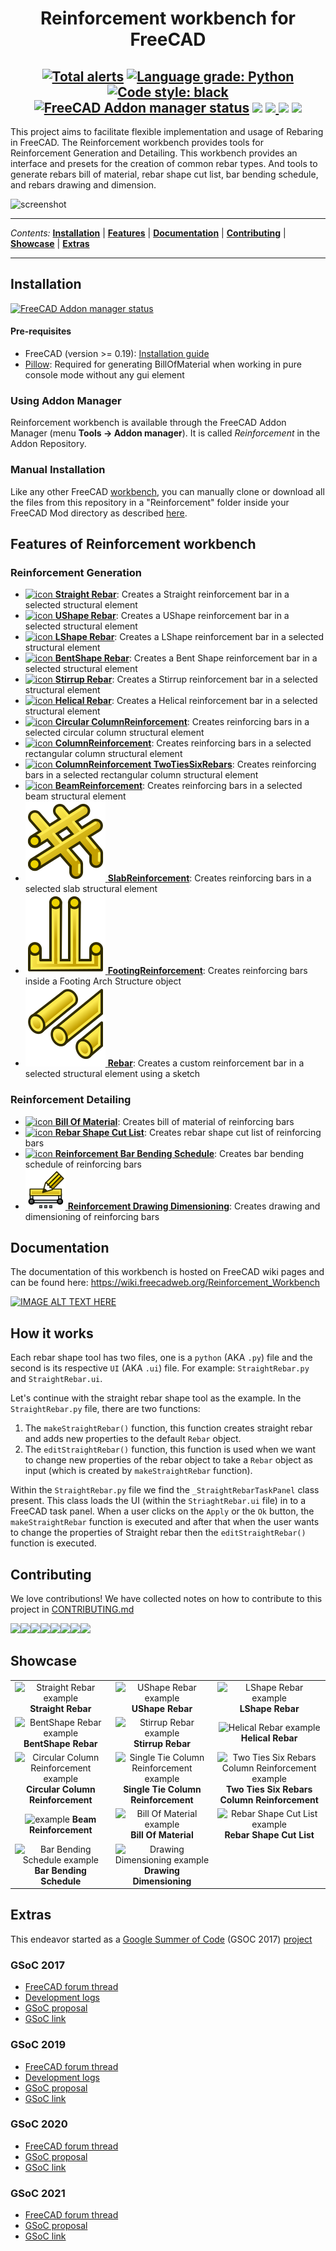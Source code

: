 <h1 align="center">Reinforcement workbench for FreeCAD</h1>

<h2 align="center">
<a href="https://lgtm.com/projects/g/amrit3701/FreeCAD-Reinforcement/alerts"><img alt="Total alerts" src="https://img.shields.io/lgtm/alerts/g/amrit3701/FreeCAD-Reinforcement.svg?logo=lgtm&logoWidth=18"></a>
<a href="https://lgtm.com/projects/g/amrit3701/FreeCAD-Reinforcement/context:python"><img alt="Language grade: Python" src="https://img.shields.io/lgtm/grade/python/g/amrit3701/FreeCAD-Reinforcement.svg?logo=lgtm&logoWidth=18"></a>
<a href="https://github.com/psf/black"><img alt="Code style: black" src="https://img.shields.io/badge/code%20style-black-000000.svg"></a>
<a href="https://github.com/FreeCAD/FreeCAD-addons"><img alt="FreeCAD Addon manager status" src="https://img.shields.io/badge/FreeCAD%20addon%20manager-available-brightgreen"></a>
<a href="https://patreon.com/amrit3701"><img src="https://img.shields.io/endpoint.svg?url=https%3A%2F%2Fpatreon-shieldsio.herokuapp.com%2Famrit3701%2Fpledgesssss" /></a>
<a href="https://patreon.com/amrit3701"><img src="https://img.shields.io/endpoint.svg?url=https%3A%2F%2Fpatreon-shieldsio.herokuapp.com%2Famrit3701" /> </a>
<img src="https://img.shields.io/liberapay/receives/amrit3701.svg?logo=liberapay">
<img src="https://img.shields.io/liberapay/goal/amrit3701.svg?logo=liberapay">
</h2>


This project aims to facilitate flexible implementation and usage of Rebaring in FreeCAD. The Reinforcement workbench provides tools for Reinforcement Generation and Detailing. This workbench provides an interface and presets for the creation of common rebar types. And tools to generate rebars bill of material, rebar shape cut list, bar bending schedule, and rebars drawing and dimension.


![screenshot](icons/wiki/ReinforcementWorkbenchWindow.png)

---

_Contents:_ **[Installation](#installation)** | **[Features](#features-of-reinforcement-workbench)** | **[Documentation](#documentation)** | **[Contributing](#contributing)** | **[Showcase](#showcase)** | **[Extras](#extras)**

---

## Installation

[![FreeCAD Addon manager status](https://img.shields.io/badge/FreeCAD%20addon%20manager-available-brightgreen)](https://github.com/FreeCAD/FreeCAD-addons)

#### Pre-requisites
- FreeCAD (version >= 0.19): [Installation guide](https://www.freecadweb.org/wiki/Installing)
- [Pillow](https://github.com/python-pillow/Pillow): Required for generating BillOfMaterial when working in pure console mode without any gui element
 
### Using Addon Manager
Reinforcement workbench is available through the FreeCAD Addon Manager (menu **Tools → Addon manager**). It is called _Reinforcement_ in the Addon Repository.

### Manual Installation
Like any other FreeCAD [workbench](https://www.freecadweb.org/wiki/Workbench_Concept), you can manually clone or download all the files from this repository in a "Reinforcement" folder inside your FreeCAD Mod directory as described [here](https://github.com/FreeCAD/FreeCAD-addons#2-manual-install).


## Features of Reinforcement workbench

### Reinforcement Generation
- [![icon](icons/wiki/StraightRebar.svg) **Straight Rebar**](https://wiki.freecadweb.org/Arch_Rebar_Straight): Creates a Straight reinforcement bar in a selected structural element
- [![icon](icons/wiki/UShapeRebar.svg) **UShape Rebar**](https://wiki.freecadweb.org/Arch_Rebar_UShape): Creates a UShape reinforcement bar in a selected structural element 
- [![icon](icons/wiki/LShapeRebar.svg) **LShape Rebar**](https://wiki.freecadweb.org/Arch_Rebar_LShape): Creates a LShape reinforcement bar in a selected structural element
- [![icon](icons/wiki/BentShapeRebar.svg) **BentShape Rebar**](https://wiki.freecadweb.org/Arch_Rebar_BentShape): Creates a Bent Shape reinforcement bar in a selected structural element
- [![icon](icons/wiki/StirrupRebar.svg) **Stirrup Rebar**](https://wiki.freecadweb.org/Arch_Rebar_Stirrup): Creates a Stirrup reinforcement bar in a selected structural element
- [![icon](icons/wiki/HelicalRebar.svg) **Helical Rebar**](https://wiki.freecadweb.org/Arch_Rebar_Helical): Creates a Helical reinforcement bar in a selected structural element
- [![icon](icons/wiki/ColumnReinforcement.svg) **Circular ColumnReinforcement**](https://wiki.freecadweb.org/Arch_Rebar_Circular_ColumnReinforcement): Creates reinforcing bars in a selected circular column structural element
- [![icon](icons/wiki/ColumnReinforcement.svg) **ColumnReinforcement**](https://wiki.freecadweb.org/Arch_Rebar_ColumnReinforcement): Creates reinforcing bars in a selected rectangular column structural element
- [![icon](icons/wiki/ColumnReinforcement.svg) **ColumnReinforcement TwoTiesSixRebars**](https://wiki.freecadweb.org/Arch_Rebar_ColumnReinforcement_TwoTiesSixRebars): Creates reinforcing bars in a selected rectangular column structural element
- [![icon](icons/wiki/BeamReinforcement.svg) **BeamReinforcement**](https://wiki.freecadweb.org/Arch_Rebar_BeamReinforcement): Creates reinforcing bars in a selected beam structural element
- [![icon](icons/wiki/Arch_Rebar_Slab_Reinforcement.svg) **SlabReinforcement**](https://wiki.freecadweb.org/Arch_Rebar_Slab_Reinforcement): Creates reinforcing bars in a selected slab structural element
- [![icon](icons/wiki/Arch_Rebar_Footing_Reinforcement.svg) **FootingReinforcement**](https://wiki.freecadweb.org/Arch_Rebar_Footing_Reinforcement): Creates reinforcing bars inside a Footing Arch Structure object
- [![icon](icons/wiki/Arch_Rebar.svg) **Rebar**](https://wiki.freecadweb.org/Arch_Rebar): Creates a custom reinforcement bar in a selected structural element using a sketch


### Reinforcement Detailing

- [![icon](icons/wiki/BillOfMaterial.svg) **Bill Of Material**](https://wiki.freecadweb.org/Arch_Rebar_BeamReinforcement): Creates bill of material of reinforcing bars
- [![icon](icons/wiki/RebarShapeCutList.svg) **Rebar Shape Cut List**](https://wiki.freecadweb.org/Arch_Rebar_BeamReinforcement): Creates rebar shape cut list of reinforcing bars
- [![icon](icons/wiki/BarBendingSchedule.svg) **Reinforcement Bar Bending Schedule**](https://wiki.freecadweb.org/Arch_Rebar_BeamReinforcement): Creates bar bending schedule of reinforcing bars
- [![icon](icons/wiki/ReinforcementDrawingDimensioning.svg) **Reinforcement Drawing Dimensioning**](https://wiki.freecadweb.org/Arch_Rebar_Drawing_Dimensioning): Creates drawing and dimensioning of reinforcing bars


## Documentation
The documentation of this workbench is hosted on FreeCAD wiki pages and can be found here: https://wiki.freecadweb.org/Reinforcement_Workbench

[![IMAGE ALT TEXT HERE](https://i.imgur.com/ZQGCQoe.png)](https://www.youtube.com/watch?v=BYQQjEKmx5E&t=1435s)

## How it works
Each rebar shape tool has two files, one is a `python` (AKA `.py`) file and the second is its respective `UI` (AKA `.ui`) file. For example: ```StraightRebar.py``` and `StraightRebar.ui`. 

Let's continue with the straight rebar shape tool as the example. In the `StraightRebar.py` file, there are two functions:   
1. The `makeStraightRebar()` function, this function creates straight rebar and adds new properties to the default `Rebar` object. 
2. The `editStraightRebar()` function, this function is used when we want to change new properties of the rebar object to take a `Rebar` object as input (which is created by `makeStraightRebar` function). 

Within the `StraightRebar.py` file we find the `_StraightRebarTaskPanel` class present. This class loads the UI (within the `StriaghtRebar.ui` file) in to a FreeCAD task panel. When a user clicks on the `Apply` or the `Ok` button, the `makeStraightRebar` function is executed and after that when the user wants to change the properties of Straight rebar then the `editStraightRebar()` function is executed.


## Contributing
We love contributions! We have collected notes on how to contribute to this project in [CONTRIBUTING.md](https://github.com/amrit3701/FreeCAD-Reinforcement/blob/master/CHANGELOG.md)

[![](https://sourcerer.io/fame/SurajDadral/amrit3701/FreeCAD-Reinforcement/images/0)](https://sourcerer.io/fame/SurajDadral/amrit3701/FreeCAD-Reinforcement/links/0)[![](https://sourcerer.io/fame/SurajDadral/amrit3701/FreeCAD-Reinforcement/images/1)](https://sourcerer.io/fame/SurajDadral/amrit3701/FreeCAD-Reinforcement/links/1)[![](https://sourcerer.io/fame/SurajDadral/amrit3701/FreeCAD-Reinforcement/images/2)](https://sourcerer.io/fame/SurajDadral/amrit3701/FreeCAD-Reinforcement/links/2)[![](https://sourcerer.io/fame/SurajDadral/amrit3701/FreeCAD-Reinforcement/images/3)](https://sourcerer.io/fame/SurajDadral/amrit3701/FreeCAD-Reinforcement/links/3)[![](https://sourcerer.io/fame/SurajDadral/amrit3701/FreeCAD-Reinforcement/images/4)](https://sourcerer.io/fame/SurajDadral/amrit3701/FreeCAD-Reinforcement/links/4)[![](https://sourcerer.io/fame/SurajDadral/amrit3701/FreeCAD-Reinforcement/images/5)](https://sourcerer.io/fame/SurajDadral/amrit3701/FreeCAD-Reinforcement/links/5)[![](https://sourcerer.io/fame/SurajDadral/amrit3701/FreeCAD-Reinforcement/images/6)](https://sourcerer.io/fame/SurajDadral/amrit3701/FreeCAD-Reinforcement/links/6)[![](https://sourcerer.io/fame/SurajDadral/amrit3701/FreeCAD-Reinforcement/images/7)](https://sourcerer.io/fame/SurajDadral/amrit3701/FreeCAD-Reinforcement/links/7)


## Showcase

| | | |
|:-------------------------:|:-------------------------:|:-------------------------:|
| ![Straight Rebar example](https://wiki.freecadweb.org/images/e/e8/Arch_Rebar_Straight_example.png) **Straight Rebar** | ![UShape Rebar example](https://wiki.freecadweb.org/images/7/77/Arch_Rebar_UShape_example.png) **UShape Rebar** | ![LShape Rebar example](https://wiki.freecadweb.org/images/7/76/Arch_Rebar_LShape_example.png) **LShape Rebar** |
| ![BentShape Rebar example](https://wiki.freecadweb.org/images/6/60/Arch_Rebar_BentShape_example.png) **BentShape Rebar** | ![Stirrup Rebar example](https://wiki.freecadweb.org/images/6/6c/Arch_Rebar_Stirrup_example.png) **Stirrup Rebar** | <img alt="Helical Rebar example" src="https://wiki.freecadweb.org/images/e/e5/Arch_Rebar_Helical_example.png" height=250> <br>**Helical Rebar** |
| ![Circular Column Reinforcement example](https://wiki.freecadweb.org/images/d/d6/Arch_Rebar_Circular_ColumnReinforcement_example.png) **Circular Column Reinforcement** | ![Single Tie Column Reinforcement example](https://wiki.freecadweb.org/images/3/3f/Arch_Rebar_ColumnReinforcement_example.png) **Single Tie Column Reinforcement** | ![Two Ties Six Rebars Column Reinforcement example](https://wiki.freecadweb.org/images/c/ce/Arch_Rebar_ColumnReinforcement_TwoTies_example.png) **Two Ties Six Rebars Column Reinforcement** |
| ![example](https://www.freecadweb.org/wiki/images/4/42/Arch_Rebar_BeamReinforcement_example.png) **Beam Reinforcement** | ![Bill Of Material example](https://wiki.freecadweb.org/images/2/20/Arch_Rebar_BOM_example.png) **Bill Of Material** | ![Rebar Shape Cut List example](https://wiki.freecadweb.org/images/f/fb/Reinforcement_Bar_Shape_Cut_List_example.svg) **Rebar Shape Cut List** |
| <img alt="Bar Bending Schedule example" src="https://wiki.freecadweb.org/images/6/6a/Reinforcement_Bar_Bending_Schedule_example.svg" width=300> **Bar Bending Schedule** | ![Drawing Dimensioning example](https://wiki.freecadweb.org/images/1/18/Arch_Rebar_Drawing_Dimensioning_example.svg) **Drawing Dimensioning** |


## Extras
This endeavor started as a [Google Summer of Code](https://en.wikipedia.org/wiki/Google_Summer_of_Code) (GSOC 2017) [project](https://summerofcode.withgoogle.com/archive/2017/projects/6536382147198976)

### GSoC 2017
- [FreeCAD forum thread](https://forum.freecadweb.org/viewtopic.php?f=8&t=22760)
- [Development logs](https://brlcad.org/wiki/User:Amritpal_singh/GSoC17/logs)
- [GSoC proposal](https://brlcad.org/wiki/User:Amritpal_singh/gsoc_proposal)
- [GSoC link](https://summerofcode.withgoogle.com/archive/2017/projects/6536382147198976)

### GSoC 2019
- [FreeCAD forum thread](https://forum.freecadweb.org/viewtopic.php?f=8&t=35077)
- [Development logs](https://www.freecadweb.org/wiki/User:Suraj_Dadral/GSoC19/logs)
- [GSoC proposal](https://www.freecadweb.org/wiki/User:Suraj_Dadral/gsoc_proposal)
- [GSoC link](https://summerofcode.withgoogle.com/archive/2019/projects/6553209726828544)

### GSoC 2020
- [FreeCAD forum thread](https://forum.freecadweb.org/viewtopic.php?f=23&t=44580)
- [GSoC proposal](https://wiki.freecadweb.org/User:Suraj_Dadral/GSoC20/proposal)
- [GSoC link](https://summerofcode.withgoogle.com/archive/2020/projects/6207752898084864)

### GSoC 2021
- [FreeCAD forum thread](https://forum.freecadweb.org/viewtopic.php?f=23&t=57698)
- [GSoC proposal](https://wiki.freecadweb.org/User:Shiv_Charan/gsoc_proposal)
- [GSoC link](https://summerofcode.withgoogle.com/archive/2021/projects/4965033401909248)
